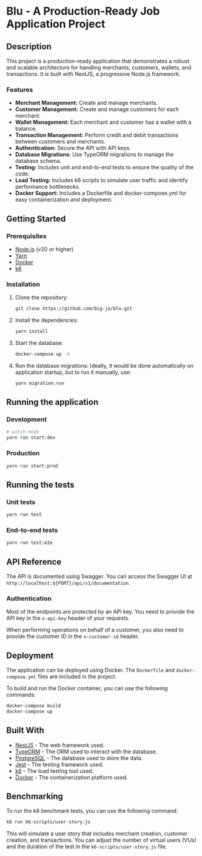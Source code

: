 # Blu - A Production-Ready Job Application Project

## Description

This project is a production-ready application that demonstrates a robust and scalable architecture for handling merchants, customers, wallets, and transactions. It is built with NestJS, a progressive Node.js framework.

### Features
*   **Merchant Management:** Create and manage merchants.
*   **Customer Management:** Create and manage customers for each merchant.
*   **Wallet Management:** Each merchant and customer has a wallet with a balance.
*   **Transaction Management:** Perform credit and debit transactions between customers and merchants.
*   **Authentication:** Secure the API with API keys.
*   **Database Migrations:** Use TypeORM migrations to manage the database schema.
*   **Testing:** Includes unit and end-to-end tests to ensure the quality of the code.
*   **Load Testing:** Includes k6 scripts to simulate user traffic and identify performance bottlenecks.
*   **Docker Support:** Includes a Dockerfile and docker-compose.yml for easy containerization and deployment.

## Getting Started

### Prerequisites

*   [Node.js](https://nodejs.org/en/) (v20 or higher)
*   [Yarn](https://yarnpkg.com/)
*   [Docker](https://www.docker.com/)
*   [k6](https://k6.io/docs/getting-started/installation/)

### Installation

1.  Clone the repository:

    ```bash
    git clone https://github.com/big-jo/blu.git
    ```

2.  Install the dependencies:

    ```bash
    yarn install
    ```

3.  Start the database:

    ```bash
    docker-compose up -d
    ```

4.  Run the database migrations:
    Ideally, it would be done automatically on application startup, but to run it manually, use:

    ```bash
    yarn migration:run
    ```

## Running the application

### Development

```bash
# watch mode
yarn run start:dev
```

### Production

```bash
yarn run start:prod
```

## Running the tests

### Unit tests

```bash
yarn run test
```

### End-to-end tests

```bash
yarn run test:e2e
```

## API Reference

The API is documented using Swagger. You can access the Swagger UI at `http://localhost:${PORT}/api/v1/documentation`.

### Authentication

Most of the endpoints are protected by an API key. You need to provide the API key in the `x-api-key` header of your requests.

When performing operations on behalf of a customer, you also need to provide the customer ID in the `x-customer-id` header.

## Deployment

The application can be deployed using Docker. The `Dockerfile` and `docker-compose.yml` files are included in the project.

To build and run the Docker container, you can use the following commands:

```bash
docker-compose build
docker-compose up
```

## Built With

*   [NestJS](https://nestjs.com/) - The web framework used.
*   [TypeORM](https://typeorm.io/) - The ORM used to interact with the database.
*   [PostgreSQL](https://www.postgresql.org/) - The database used to store the data.
*   [Jest](https://jestjs.io/) - The testing framework used.
*   [k6](https://k6.io/) - The load testing tool used.
*   [Docker](https://www.docker.com/) - The containerization platform used.

## Benchmarking

To run the k6 benchmark tests, you can use the following command:

```bash
k6 run k6-scripts/user-story.js
```

This will simulate a user story that includes merchant creation, customer creation, and transactions. You can adjust the number of virtual users (VUs) and the duration of the test in the `k6-scripts/user-story.js` file.
